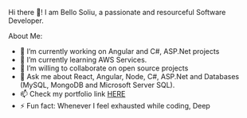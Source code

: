 Hi there 👋!
I am Bello Soliu, a passionate and resourceful Software Developer.

About Me:

- 🔭 I’m currently working on Angular and C#, ASP.Net projects
- 🌱 I’m currently learning AWS Services.
- 👯 I’m willing to collaborate on open source projects
- 💬 Ask me about React, Angular, Node, C#, ASP.Net and Databases (MySQL, MongoDB and Microsoft Server SQL).
- 📫 Check my portfolio link <a href="https://techflow21.github.io/sobportfolio/">HERE</a>
- ⚡ Fun fact: Whenever I feel exhausted while coding, Deep
